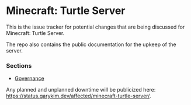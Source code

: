 # Minecraft: Turtle Server

This is the issue tracker for potential changes that are being discussed for Minecraft: Turtle Server.

The repo also contains the public documentation for the upkeep of the server.

### Sections

* [Governance](governance/README.md)

Any planned and unplanned downtime will be publicized here: <https://status.garykim.dev/affected/minecraft-turtle-server/>.
